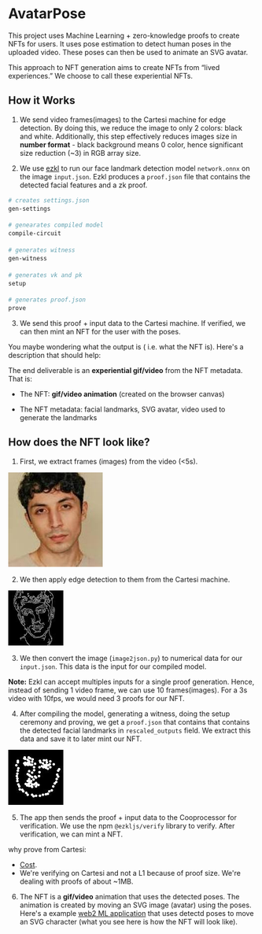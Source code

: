 # AvatarPose

This project uses Machine Learning + zero-knowledge proofs to create NFTs for users. It uses pose estimation to detect human poses in the uploaded video. These poses can then be used to animate an SVG avatar.

This approach to NFT generation aims to create NFTs from “lived experiences.” We choose to call these experiential NFTs.

## How it Works

1. We send video frames(images) to the Cartesi machine for edge detection. By doing this, we reduce the image to only 2 colors: black and white. Additionally, this step effectively reduces images size in **number format** - black background means 0 color, hence significant size reduction (~3) in RGB array size.

2. We use [ezkl](https://app.ezkl.xyz/) to run our face landmark detection model `network.onnx` on the image `input.json`. Ezkl produces a `proof.json` file that contains the detected facial features and a zk proof.

```sh
# creates settings.json 
gen-settings 

# genearates compiled model
compile-circuit

# generates witness
gen-witness 

# generates vk and pk
setup

# generates proof.json
prove
```

3. We send this proof + input data to the Cartesi machine. If verified, we can then mint an NFT for the user with the poses.

You maybe wondering what the output is ( i.e. what the NFT is). Here's a description that should help:

The end deliverable is an **experiential gif/video** from the NFT metadata. That is:

- The NFT: **gif/video animation** (created on the browser canvas)

- The NFT metadata: facial landmarks, SVG avatar, video used to generate the landmarks

## How does the NFT look like?

1. First, we extract frames (images) from the video (<5s). 

![sample-image](original.jpeg)

2. We then apply edge detection to them from the Cartesi machine. 

![edge-detected-image](image.jpeg)

3. We then convert the image (`image2json.py`) to numerical data for our `input.json`. This data is the input for our compiled model.

**Note:** Ezkl can accept multiples inputs for a single proof generation. Hence, instead of sending 1 video frame, we can use 10 frames(images). For a 3s video with 10fps, we would need 3 proofs for our NFT.

4. After compiling the model, generating a witness, doing the setup ceremony and proving, we get a `proof.json` that contains that contains the detected facial landmarks in `rescaled_outputs` field. We extract this data and save it to later mint our NFT. 

![output image](./output.jpeg)

5. The app then sends the proof + input data to the Cooprocessor for verification. We use the npm `@ezkljs/verify` library to verify. After verification, we can mint a NFT.

why prove from Cartesi:

- [Cost](https://risczero.com/blog/on-chain-verification).
- We're verifying on Cartesi and not a L1 because of proof size. We're dealing with proofs of about ~1MB. 

6. The NFT is a **gif/video** animation that uses the detected poses. The animation is created by moving an SVG image (avatar) using the poses. Here's a example [web2 ML application](https://scroobly.com/) that uses detectd poses to move an SVG character (what you see here is how the NFT will look like).